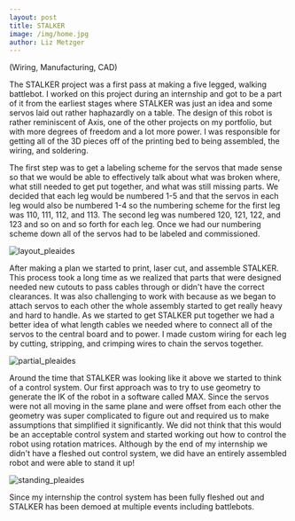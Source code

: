 ```yaml
---
layout: post
title: STALKER
image: /img/home.jpg
author: Liz Metzger
---
```


(Wiring, Manufacturing, CAD)

The STALKER project was a first pass at making a five legged, walking battlebot. I worked on this project during an internship and got to be a part of it from the earliest stages where STALKER was just an idea and some servos laid out rather haphazardly on a table. The design of this robot is rather reminiscent of Axis, one of the other projects on my portfolio, but with more degrees of freedom and a lot more power. I was responsible for getting all of the 3D pieces off of the printing bed to being assembled, the wiring, and soldering.

The first step was to get a labeling scheme for the servos that made sense so that we would be able to effectively talk about what was broken where, what still needed to get put together, and what was still missing parts. We decided that each leg would be numbered 1-5 and that the servos in each leg would also be numbered 1-4 so the numbering scheme for the first leg was 110, 111, 112, and 113. The second leg was numbered 120, 121, 122, and 123 and so on and so forth for each leg. Once we had our numbering scheme down all of the servos had to be labeled and commissioned.


![layout_pleaides](https://user-images.githubusercontent.com/113066141/208270101-3d27bf72-4ff3-4351-8657-cc5814990305.jpg)


After making a plan we started to print, laser cut, and assemble STALKER. This process took a long time as we realized that parts that were designed needed new cutouts to pass cables through or didn't have the correct clearances. It was also challenging to work with because as we began to attach servos to each other the whole assembly started to get really heavy and hard to handle. As we started to get STALKER put together we had a better idea of what length cables we needed where to connect all of the servos to the central board and to power. I made custom wiring for each leg by cutting, stripping, and crimping wires to chain the servos together.


![partial_pleaides](https://user-images.githubusercontent.com/113066141/208271487-8522e947-2080-4530-a878-f8b70c8caced.jpg)


Around the time that STALKER was looking like it above we started to think of a control system. Our first approach was to try to use geometry to generate the IK of the robot in a software called MAX. Since the servos were not all moving in the same plane and were offset from each other the geometry was super complicated to figure out and required us to make assumptions that simplified it significantly. We did not think that this would be an acceptable control system and started working out how to control the robot using rotation matrices. Although by the end of my internship we didn't have a fleshed out control system, we did have an entirely assembled robot and were able to stand it up!


![standing_pleaides](https://user-images.githubusercontent.com/113066141/208271519-a021176a-10c6-4ec3-89c8-b8f4ee294af3.jpg)


Since my internship the control system has been fully fleshed out and STALKER has been demoed at multiple events including battlebots.
